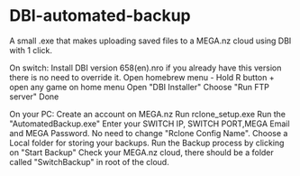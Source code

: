 # DBI-automated-backup
A small .exe that makes uploading saved files to a MEGA.nz cloud using DBI with 1 click.

On switch:
Install DBI version 658(en).nro if you already have this version there is no need to override it.
Open homebrew menu - Hold R button + open any game on home menu
Open "DBI Installer"
Choose "Run FTP server"
Done

On your PC:
Create an account on MEGA.nz
Run rclone_setup.exe
Run the "AutomatedBackup.exe"
Enter your SWITCH IP, SWITCH PORT,MEGA Email and MEGA Password. No need to change "Rclone Config Name".
Choose a Local folder for storing your backups.
Run the Backup process by clicking on "Start Backup"
Check your MEGA.nz cloud, there should be a folder called "SwitchBackup" in root of the cloud.
